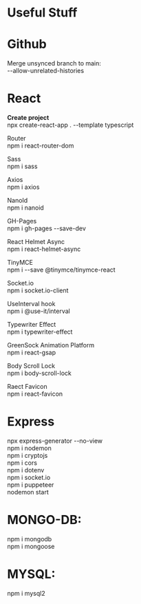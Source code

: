 # Useful Stuff

# Github
Merge unsynced branch to main:
</br>
--allow-unrelated-histories

# React
<b>Create project</b>
</br>
npx create-react-app . --template typescript
</br>

Router
</br>
npm i react-router-dom
</br>

Sass
</br>
npm i sass
</br>

Axios
</br>
npm i axios
</br>

NanoId
</br>
npm i nanoid
</br>

GH-Pages
</br>
npm i gh-pages --save-dev
</br>

React Helmet Async
</br>
npm i react-helmet-async
</br>

TinyMCE
</br>
npm i --save @tinymce/tinymce-react
</br>

Socket.io
</br>
npm i socket.io-client
</br>

UseInterval hook
</br>
npm i @use-it/interval
</br>

Typewriter Effect
</br>
npm i typewriter-effect
</br>

GreenSock Animation Platform 
</br>
npm i react-gsap
</br>

Body Scroll Lock
</br>
npm i body-scroll-lock
</br>

Raect Favicon
</br>
npm i react-favicon
</br>

# Express
npx express-generator --no-view
</br>
npm i nodemon
</br>
npm i cryptojs
</br>
npm i cors
</br>
npm i dotenv
</br>
npm i socket.io
</br>
npm i puppeteer
</br>
nodemon start

# MONGO-DB:
npm i mongodb
</br>
npm i mongoose

# MYSQL:
npm i mysql2
